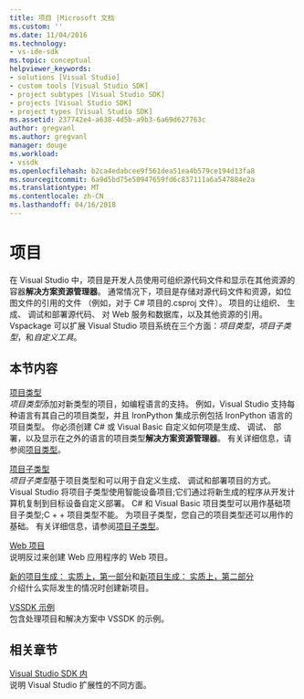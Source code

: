 ```yaml
---
title: 项目 |Microsoft 文档
ms.custom: ''
ms.date: 11/04/2016
ms.technology:
- vs-ide-sdk
ms.topic: conceptual
helpviewer_keywords:
- solutions [Visual Studio]
- custom tools [Visual Studio SDK]
- project subtypes [Visual Studio SDK]
- projects [Visual Studio SDK]
- project types [Visual Studio SDK]
ms.assetid: 237742e4-a638-4d5b-a9b3-6a69d627763c
author: gregvanl
ms.author: gregvanl
manager: douge
ms.workload:
- vssdk
ms.openlocfilehash: b2ca4edabcee9f561dea51ea4b579ce194d13fa8
ms.sourcegitcommit: 6a9d5bd75e50947659fd6c837111a6a547884e2a
ms.translationtype: MT
ms.contentlocale: zh-CN
ms.lasthandoff: 04/16/2018
---
```

# <a name="projects"></a>项目
在 Visual Studio 中，项目是开发人员使用可组织源代码文件和显示在其他资源的容器**解决方案资源管理器**。 通常情况下，项目是存储对源代码文件和资源，如位图文件的引用的文件 （例如，对于 C# 项目的.csproj 文件）。 项目的让组织、 生成、 调试和部署源代码、 对 Web 服务和数据库，以及其他资源的引用。 Vspackage 可以扩展 Visual Studio 项目系统在三个方面：*项目类型*，*项目子类型*，和*自定义工具*。  
  
## <a name="in-this-section"></a>本节内容  
 [项目类型](../../extensibility/internals/project-types.md)  
 *项目类型*添加对新类型的项目，如编程语言的支持。 例如，Visual Studio 支持每种语言有其自己的项目类型，并且 IronPython 集成示例包括 IronPython 语言的项目类型。 你必须创建 C# 或 Visual Basic 自定义如何项是生成、 调试、 部署，以及显示在之外的语言的项目类型**解决方案资源管理器**。 有关详细信息，请参阅[项目类型](../../extensibility/internals/project-types.md)。  
  
 [项目子类型](../../extensibility/internals/project-subtypes.md)  
 *项目子类型*基于项目类型和可以用于自定义生成、 调试和部署项目的方式。 Visual Studio 将项目子类型使用智能设备项目;它们通过将新生成的程序从开发计算机复制到目标设备自定义部署。 C# 和 Visual Basic 项目类型可以用作基础项目子类型;C + + 项目类型不能。 为项目子类型，您自己的项目类型还可以用作的基础。 有关详细信息，请参阅[项目子类型](../../extensibility/internals/project-subtypes.md)。  
  
 [Web 项目](../../extensibility/internals/web-projects.md)  
 说明反过来创建 Web 应用程序的 Web 项目。  
  
 [新的项目生成： 实质上，第一部分](../../extensibility/internals/new-project-generation-under-the-hood-part-one.md)和[新项目生成： 实质上，第二部分](../../extensibility/internals/new-project-generation-under-the-hood-part-two.md)  
 介绍什么实际发生的情况时创建新项目。  
  
 [VSSDK 示例](http://aka.ms/vs2015sdksamples)  
 包含处理项目和解决方案中 VSSDK 的示例。  
  
## <a name="related-sections"></a>相关章节  
 [Visual Studio SDK 内](../../extensibility/internals/inside-the-visual-studio-sdk.md)  
 说明 Visual Studio 扩展性的不同方面。
